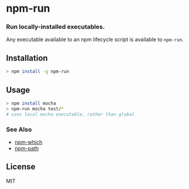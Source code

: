 # npm-run

### Run locally-installed executables.

Any executable available to an npm lifecycle script is available to
`npm-run`.

## Installation

```bash
> npm install -g npm-run
```

## Usage

```bash
> npm install mocha
> npm-run mocha test/*
# uses local mocha executable, rather than global
```

### See Also

* [npm-which](https://github.com/timoxley/npm-which)
* [npm-path](https://github.com/timoxley/npm-path)

## License

MIT
